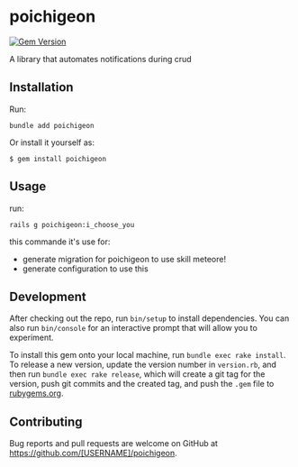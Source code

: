 # poichigeon

[![Gem Version](https://badge.fury.io/rb/poichigeon.svg)](http://badge.fury.io/rb/poichigeon)

A library that automates notifications during crud

## Installation

Run:

    bundle add poichigeon

Or install it yourself as:

    $ gem install poichigeon

## Usage

run:

    rails g poichigeon:i_choose_you

this commande it's use for:
- generate migration for poichigeon to use skill meteore!
- generate configuration to use this


## Development

After checking out the repo, run `bin/setup` to install dependencies. You can also run `bin/console` for an interactive prompt that will allow you to experiment.

To install this gem onto your local machine, run `bundle exec rake install`. To release a new version, update the version number in `version.rb`, and then run `bundle exec rake release`, which will create a git tag for the version, push git commits and the created tag, and push the `.gem` file to [rubygems.org](https://rubygems.org).

## Contributing

Bug reports and pull requests are welcome on GitHub at https://github.com/[USERNAME]/poichigeon.
